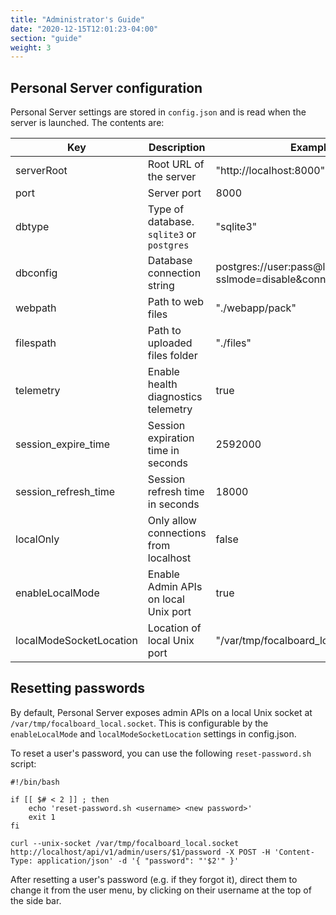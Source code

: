 ```yaml
---
title: "Administrator's Guide"
date: "2020-12-15T12:01:23-04:00"
section: "guide"
weight: 3
---
```


## Personal Server configuration

Personal Server settings are stored in `config.json` and is read when the server is launched. The contents are:

| Key      | Description | Example |
| -----------   | ----------- | ---
| serverRoot    | Root URL of the server    | "http://localhost:8000"
| port          | Server port               | 8000
| dbtype        | Type of database. `sqlite3` or `postgres` | "sqlite3"
| dbconfig      | Database connection string    | postgres://user:pass@localhost/boards?sslmode=disable&connect_timeout=10
| webpath       | Path to web files         | "./webapp/pack"
| filespath     | Path to uploaded files folder | "./files"
| telemetry     | Enable health diagnostics telemetry | true
| session_expire_time | Session expiration time in seconds | 2592000
| session_refresh_time  | Session refresh time in seconds | 18000
| localOnly | Only allow connections from localhost | false
| enableLocalMode | Enable Admin APIs on local Unix port | true
| localModeSocketLocation | Location of local Unix port | "/var/tmp/focalboard_local.socket"


## Resetting passwords

By default, Personal Server exposes admin APIs on a local Unix socket at `/var/tmp/focalboard_local.socket`. This is configurable by the `enableLocalMode` and `localModeSocketLocation` settings in config.json.

To reset a user's password, you can use the following `reset-password.sh` script:

```
#!/bin/bash

if [[ $# < 2 ]] ; then
    echo 'reset-password.sh <username> <new password>'
    exit 1
fi

curl --unix-socket /var/tmp/focalboard_local.socket http://localhost/api/v1/admin/users/$1/password -X POST -H 'Content-Type: application/json' -d '{ "password": "'$2'" }'
```

After resetting a user's password (e.g. if they forgot it), direct them to change it from the user menu, by clicking on their username at the top of the side bar.
